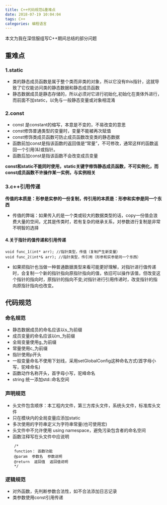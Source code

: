 ```yaml
---
title: C++代码规范&重难点
date: 2018-07-19 10:04:04
tags: C++
categories: 编程语言
---
```

本文为我在深信服组写C++期间总结的部分问题
<!--more--> 
## 重难点
### 1.static
* 类的静态成员函数是属于整个类而非类的对象，所以它没有this指针，这就导致了它仅能访问类的静态数据和静态成员函数
* 静态数据成员是静态存储的，所以必须对它进行初始化,初始化在类体外进行，而前面不加static，以免与一般静态变量或对象相混淆
### 2.const
* const 是constant的缩写，本意是不变的，不易改变的意思
* const修饰普通类型的变量时，变量不能被再次赋值
* const修饰类成员函数可防止成员函数改变类的静态数据
* 函数前加const是指该函数的返回值是“常量”，不可修改，通常这样的函数返回一个引用(&)或指针。
* 函数后加const是指该函数不会改变成员变量

**const和static不能同时使用，static关键字修饰静态成员函数，不可实例化，而const成员函数不许操作某一实例，与实例相关**

### 3.c++引用传递
**传值的本质是：形参是实参的一份复制，传引用的本质是：形参和实参是同一个东西**

* 传值的弊端：如果传入的是一个类或较大的数据类型的话，copy一份值会浪费大量的空间，尤其是传类时，若有复杂的继承关系，对参数进行复制是非常不明智的选择

#### 4.关于指针的值传递和引用传递
```
void func_1(int* arr); //指针类型，传值（复制产生新变量）
void func_2(int*& arr); //指针类型，传引用（形参和实参是同一个东西）
```
* 如果把指针也当做一种普通数据类型来看可能更好理解，对指针进行值传递时，会复制一个新的指针指向原指针指向的值，依旧可以操作该值，但改变这个指针的指向时，原指针的指向不变;对指针进行引用传递时，改变指针的指向原指针指向也改变。

## 代码规范
### 命名规范
* 静态数据成员的命名应该以s_为前缀
* 成员变量的命名应该以m_为前缀
* 全局变量使用g_为前缀
* 常量使用c_为前缀
* 指针使用p开头
* 一般变量命名不使用下划线，采用setGlobalConfig这种命名方式(首字母小写，驼峰命名)
* 函数动作名称开头，首字母小写，驼峰命名
* string 统一添加std::命名空间

### 声明规范
* 头文件包含顺序：本工程内文件，第三方库头文件，系统头文件，标准库头文件
* 只在模块内的全局变量应添加static
* 多次使用的字符串定义为字符串常量(也可使用宏)
* 头文件中不允许使用 using namespace，避免污染包含者的命名空间
* 函数注释写在头文件中应说明 
```
    /*
    function： 函数功能
    @param  参数名  参数说明
    @return  返回值  返回值说明
    */
```

### 逻辑规范
* 对外函数，先判断参数合法性，如不合法添加日志记录
* 类参数使用const引用传递